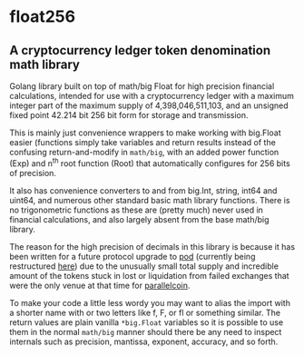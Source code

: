 # float256

## A cryptocurrency ledger token denomination math library

Golang library built on top of math/big Float for high precision financial calculations, intended for use with a cryptocurrency ledger with a maximum integer part of the maximum supply of 4,398,046,511,103, and an unsigned fixed point 42.214 bit 256 bit form for storage and transmission.

This is mainly just convenience wrappers to make working with big.Float easier (functions simply take variables and return results instead of the confusing return-and-modify in `math/big`, with an added power function (Exp) and n<sup>th</sup> root function (Root) that automatically configures for 256 bits of precision.

It also has convenience converters to and from big.Int, string, int64 and uint64, and numerous other standard basic math library functions. There is no trigonometric functions as these are (pretty much) never used in financial calculations, and also largely absent from the base math/big library.

The reason for the high precision of decimals in this library is because it has been written for a future protocol upgrade to [pod](https://github.com/p9c/pod) (currently being restructured [here](https://github.com/p9c/monorepo)) due to the unusually small total supply and incredible amount of the tokens stuck in lost or liquidation from failed exchanges that were the only venue at that time for [parallelcoin](https://parallelcoin.info).

To make your code a little less wordy you may want to alias the import with a shorter name with or two letters like f, F, or fl or something similar. The return values are plain vanilla `*big.Float` variables so it is possible to use them in the normal `math/big` manner should there be any need to inspect internals such as precision, mantissa, exponent, accuracy, and so forth.
